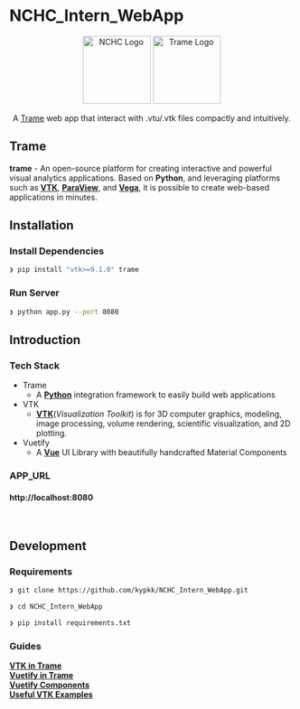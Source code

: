 # NCHC_Intern_WebApp

<p align="center">
  <a href="https://www.nchc.org.tw" target="blank"><img src="https://covid-19.nchc.org.tw/assets/img/logo.png" width="120" alt="NCHC Logo" /></a>
    <a href="https://kitware.github.io/trame/
" target="blank"><img src="https://i.imgur.com/VkbEnlL.png" width="120" alt="Trame Logo" /></a>
</p>

 <p align="center">A <a href="https://kitware.github.io/trame/" target="blank">Trame</a> web app that interact with .vtu/.vtk files compactly and intuitively.</p>
 
 ## Trame

**trame** - An open-source platform for creating interactive and powerful visual analytics applications. Based on **Python**, and leveraging platforms such as [**VTK**](https://vtk.org), [**ParaView**](https://www.paraview.org), and [**Vega**](#), it is possible to create web-based applications in minutes.

## Installation

### Install Dependencies

```zsh
❯ pip install "vtk>=9.1.0" trame
```

### Run Server

```zsh
❯ python app.py --port 8080
```

## Introduction

### Tech Stack

- Trame
  - A [**Python**](https://www.python.org) integration framework to easily build web applications
- VTK
  - [**VTK**](https://vtk.org/about/#overview)(_Visualization Toolkit_) is for 3D computer graphics, modeling, image processing, volume rendering, scientific visualization, and 2D plotting.
- Vuetify
  - A [**Vue**](https://vuejs.org) UI Library with beautifully handcrafted Material Components

### APP_URL

#### http://localhost:8080

<br>

## Development

### Requirements

```zsh
❯ git clone https://github.com/kypkk/NCHC_Intern_WebApp.git

❯ cd NCHC_Intern_WebApp

❯ pip install requirements.txt
```

### Guides

[**VTK in Trame**](https://kitware.github.io/trame/docs/tutorial-vtk.html)\
[**Vuetify in Trame**](https://kitware.github.io/trame/docs/tutorial-html.html)\
[**Vuetify Components**](https://vuetifyjs.com/en/components/buttons/)\
[**Useful VTK Examples**](https://kitware.github.io/vtk-examples/site/Python/)
